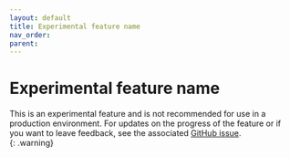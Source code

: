 ```yaml
---
layout: default
title: Experimental feature name
nav_order: 
parent: 
---
```


# Experimental feature name

This is an experimental feature and is not recommended for use in a production environment. For updates on the progress of the feature or if you want to leave feedback, see the associated [GitHub issue](https://example.issue.link).    
{: .warning}